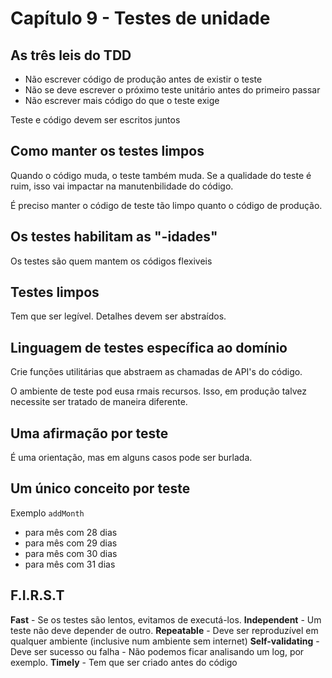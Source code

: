 # Capítulo 9 - Testes de unidade

## As três leis do TDD

- Não escrever código de produção antes de existir o teste
- Não se deve escrever o próximo teste unitário antes do primeiro passar
- Não escrever mais código do que o teste exige

Teste e código devem ser escritos juntos

## Como manter os testes limpos

Quando o código muda, o teste também muda. Se a qualidade do teste é ruim, isso vai impactar na manutenbilidade do código.

É preciso manter o código de teste tão limpo quanto o código de produção.

## Os testes habilitam as "-idades"

Os testes são quem mantem os códigos flexiveis

## Testes limpos

Tem que ser legível. Detalhes devem ser abstraídos.

## Linguagem de testes específica ao domínio

Crie funções utilitárias que abstraem as chamadas de API's do código.

O ambiente de teste pod eusa rmais recursos. Isso, em produção talvez necessite ser tratado de maneira diferente.

## Uma afirmação por teste

É uma orientação, mas em alguns casos pode ser burlada.

## Um único conceito por teste

Exemplo `addMonth`

- para mês com 28 dias
- para mês com 29 dias
- para mês com 30 dias
- para mês com 31 dias

## F.I.R.S.T

**Fast** - Se os testes são lentos, evitamos de executá-los.
**Independent** - Um teste não deve depender de outro.
**Repeatable** - Deve ser reproduzível em qualquer ambiente (inclusive num ambiente sem internet)
**Self-validating** - Deve ser sucesso ou falha - Não podemos ficar analisando um log, por exemplo.
**Timely** - Tem que ser criado antes do código
